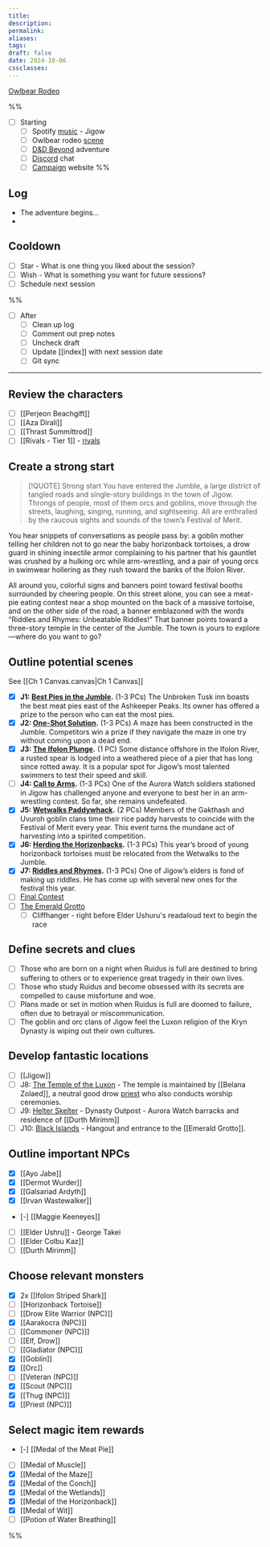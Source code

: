 ```yaml
---
title: 
description: 
permalink: 
aliases: 
tags: 
draft: false
date: 2024-10-06
cssclasses:
---
```


[Owlbear Rodeo](https://www.owlbear.rodeo/room/BaGN2KPVM902/TheHomeyLeaf)  

%%
- [ ] Starting
	- [ ] Spotify [music](https://open.spotify.com/track/0gb2snwbCPeeS0w8gBgIqy) - Jigow
	- [ ] Owlbear rodeo [scene](https://www.owlbear.rodeo/room/EiCy8X2dzjxe/TheDinkyBoat) 
	- [ ] [D&D Beyond](https://www.dndbeyond.com/sources/dnd/cotn/a-fateful-competition#FestivalofMerit) adventure
	- [ ] [Discord](https://discord.com/channels/@me/1289679259560050811) chat
	- [ ] [Campaign](https://aliciafrederick.github.io/Call-of-the-Netherdeep/) website
%%

## Log

- The adventure begins...
- 

## Cooldown

- [ ] Star - What is one thing you liked about the session?
- [ ] Wish - What is something you want for future sessions?
- [ ] Schedule next session

%%

- [ ] After
	- [ ] Clean up log
	- [ ] Comment out prep notes
	- [ ] Uncheck draft
	- [ ] Update [[index]] with next session date
	- [ ] Git sync

---

##  Review the characters

- [ ] [[Perjeon Beachgift]] 
- [ ] [[Aza Dirali]] 
- [ ] [[Thrast Summittrod]] 
- [ ] [[Rivals - Tier 1]] - [rivals](https://www.dndbeyond.com/sources/dnd/cotn/answering-the-call#Rivals) 

##  Create a strong start

> [!QUOTE] Strong start
> You have entered the Jumble, a large district of tangled roads and single-story buildings in the town of Jigow. Throngs of people, most of them orcs and goblins, move through the streets, laughing, singing, running, and sightseeing. All are enthralled by the raucous sights and sounds of the town’s Festival of Merit.
>
You hear snippets of conversations as people pass by: a goblin mother telling her children not to go near the baby horizonback tortoises, a drow guard in shining insectile armor complaining to his partner that his gauntlet was crushed by a hulking orc while arm-wrestling, and a pair of young orcs in swimwear hollering as they rush toward the banks of the Ifolon River.
>
All around you, colorful signs and banners point toward festival booths surrounded by cheering people. On this street alone, you can see a meat-pie eating contest near a shop mounted on the back of a massive tortoise, and on the other side of the road, a banner emblazoned with the words “Riddles and Rhymes: Unbeatable Riddles!” That banner points toward a three-story temple in the center of the Jumble. The town is yours to explore—where do you want to go?
 
##  Outline potential scenes

See [[Ch 1 Canvas.canvas|Ch 1 Canvas]] 

- [x] **J1: [Best Pies in the Jumble](https://www.dndbeyond.com/sources/dnd/cotn/a-fateful-competition#J1BestPiesintheJumble).** (1-3 PCs) The Unbroken Tusk inn boasts the best meat pies east of the Ashkeeper Peaks. Its owner has offered a prize to the person who can eat the most pies.
- [x] **J2: [One-Shot Solution](https://www.dndbeyond.com/sources/dnd/cotn/a-fateful-competition#J2OneShotSolution).** (1-3 PCs) A maze has been constructed in the Jumble. Competitors win a prize if they navigate the maze in one try without coming upon a dead end.
- [x] **J3: [The Ifolon Plunge](https://www.dndbeyond.com/sources/dnd/cotn/a-fateful-competition#J3TheIfolonPlunge).** (1 PC) Some distance offshore in the Ifolon River, a rusted spear is lodged into a weathered piece of a pier that has long since rotted away. It is a popular spot for Jigow’s most talented swimmers to test their speed and skill.
- [ ] **J4: [Call to Arms](https://www.dndbeyond.com/sources/dnd/cotn/a-fateful-competition#J4CalltoArms).** (1-3 PCs) One of the Aurora Watch soldiers stationed in Jigow has challenged anyone and everyone to best her in an arm-wrestling contest. So far, she remains undefeated.
- [x] **J5: [Wetwalks Paddywhack](https://www.dndbeyond.com/sources/dnd/cotn/a-fateful-competition#J5WetwalksPaddywhack).** (2 PCs) Members of the Gakthash and Uvuroh goblin clans time their rice paddy harvests to coincide with the Festival of Merit every year. This event turns the mundane act of harvesting into a spirited competition.
- [x] **J6: [Herding the Horizonbacks](https://www.dndbeyond.com/sources/dnd/cotn/a-fateful-competition#J6HerdingtheHorizonbacks).** (1-3 PCs) This year’s brood of young horizonback tortoises must be relocated from the Wetwalks to the Jumble.
- [x] **J7: [Riddles and Rhymes](https://www.dndbeyond.com/sources/dnd/cotn/a-fateful-competition#J7RiddlesandRhymes).** (1-3 PCs) One of Jigow’s elders is fond of making up riddles. He has come up with several new ones for the festival this year.
- [ ] [Final Contest](https://www.dndbeyond.com/sources/dnd/cotn/a-fateful-competition#FinalContest) 
- [ ] [The Emerald Grotto](https://www.dndbeyond.com/sources/dnd/cotn/a-fateful-competition#TheEmeraldGrotto) 
	- [ ] Cliffhanger - right before Elder Ushuru's readaloud text to begin the race

##  Define secrets and clues

- [ ] Those who are born on a night when Ruidus is full are destined to bring suffering to others or to experience great tragedy in their own lives.
- [ ] Those who study Ruidus and become obsessed with its secrets are compelled to cause misfortune and woe.
- [ ] Plans made or set in motion when Ruidus is full are doomed to failure, often due to betrayal or miscommunication.
- [ ] The goblin and orc clans of Jigow feel the Luxon religion of the Kryn Dynasty is wiping out their own cultures. 

##  Develop fantastic locations

- [ ] [[Jigow]] 
- [ ] J8: [The Temple of the Luxon](https://www.dndbeyond.com/sources/dnd/cotn/a-fateful-competition#J8TempleoftheLuxon) - The temple is maintained by [[Belana Zolaed]], a neutral good drow [priest](https://www.dndbeyond.com/monsters/16985-priest) who also conducts worship ceremonies.
- [ ] J9: [Helter Skelter](https://www.dndbeyond.com/sources/dnd/cotn/a-fateful-competition#J9HelterSkelter) - Dynasty Outpost - Aurora Watch barracks and residence of [[Durth Mirimm]] 
- [ ] J10: [Black Islands](https://www.dndbeyond.com/sources/dnd/cotn/a-fateful-competition#J10BlackIslands) - Hangout and entrance to the [[Emerald Grotto]]. 

##  Outline important NPCs

- [x] [[Ayo Jabe]] 
- [x] [[Dermot Wurder]] 
- [x] [[Galsariad Ardyth]] 
- [x] [[Irvan Wastewalker]] 
- [-] [[Maggie Keeneyes]] 
- [ ] [[Elder Ushru]] - George Takei
- [ ] [[Elder Colbu Kaz]] 
- [ ] [[Durth Mirimm]] 

##  Choose relevant monsters

- [x] 2x [[Ifolon Striped Shark]] 
- [ ] [[Horizonback Tortoise]] 
- [ ] [[Drow Elite Warrior (NPC)]]  
- [x] [[Aarakocra (NPC)]] 
- [ ] [[Commoner (NPC)]] 
- [ ] [[Elf, Drow]] 
- [ ] [[Gladiator (NPC)]]
- [x] [[Goblin]] 
- [x] [[Orc]] 
- [ ] [[Veteran (NPC)]] 
- [x] [[Scout (NPC)]] 
- [x] [[Thug (NPC)]] 
- [x] [[Priest (NPC)]] 

##  Select magic item rewards

- [-] [[Medal of the Meat Pie]] 
- [ ] [[Medal of Muscle]] 
- [x] [[Medal of the Maze]] 
- [x] [[Medal of the Conch]] 
- [x] [[Medal of the Wetlands]] 
- [x] [[Medal of the Horizonback]] 
- [x] [[Medal of Wit]] 
- [ ] [[Potion of Water Breathing]] 

%%